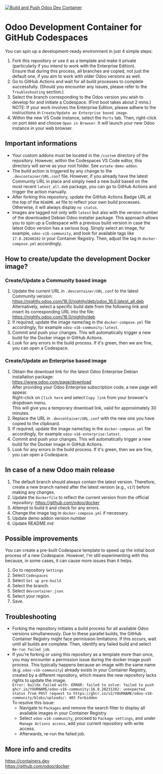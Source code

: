 [![Build and Push Odoo Dev Container](https://github.com/m3r3nix/odoo-dev-container/actions/workflows/docker-publish.yml/badge.svg?branch=v16)](https://github.com/m3r3nix/odoo-dev-container/actions/workflows/docker-publish.yml)

# Odoo Development Container for GitHub Codespaces

You can spin up a development-ready environment in just 4 simple steps:
1. Fork this repository or use it as a template and make it private (particularly if you intend to work with the Enterprise Edition).  
   Ensure that during this process, all branches are copied, not just the default one, if you aim to work with older Odoo versions as well.
2. Go to GitHub Actions and wait for all build processes to complete successfully. (Should you encounter any issues, please refer to the `Troubleshooting` section.)
3. Select the branch corresponding to the Odoo version you wish to develop for and initiate a Codespace. (First boot takes about 2 mins.)  
    NOTE: If your work involves the Enterprise Edition, please adhere to the instructions in `Create/Update an Enterprise based image`.
4. Within the new VS Code instance, select the `Ports` tab. Then, right-click on port `8069` and choose `Open in Browser`. It will launch your new Odoo instance in your web browser.

## Important informations

- Your custom addons must be located in the `/custom` directory of the repository. However, within the Codespaces VS Code editor, this directory will serve as your root folder. See `estate-demo-addon`.
- The build action is triggered by any change to the `.devcontainer/URL.conf` file. However, if you already have the latest Community URL in place and simply need a new build based on the most recent `latest_all.deb` package, you can go to GitHub Actions and trigger the action manually.
- After forking this repository, update the GitHub Actions Badge URL at the top of the `README.md` file to reflect your own build processes. Otherwise, it will always display `no status`.
- Images are tagged not only with `latest` but also with the version number of the downloaded Debian Odoo installer package. This approach allows you to spin up a Codespace with a previous build version in case the latest Odoo version has a serious bug. Simply select an image, for example, `odoo-v16-community`, and look for available tags like `17.0.20240202` in your Container Registry. Then, adjust the tag in `docker-compose.yml` accordingly.

## How to create/update the development Docker image?

### Create/Update a Community based image

1. Update the current URL in `.devcontainer/URL.conf` to the latest Community version:  
    <https://nightly.odoo.com/16.0/nightly/deb/odoo_16.0.latest_all.deb>  
    Alternatively, select a specific build date from the following link and insert its corresponding URL into the file:  
    <https://nightly.odoo.com/16.0/nightly/deb>
2. If required, update the image name/tag in the `docker-compose.yml` file accordingly, for example `odoo-v16-community:latest`.
3. Commit and push your changes. This will automatically trigger a new build for the Docker image in GitHub Actions.
4. Look for any errors in the build process. If it's green, then we are fine, you can open a Codespace.

### Create/Update an Enterprise based image

1. Obtain the download link for the latest Odoo Enterprise Debian installation package:  
    <https://www.odoo.com/page/download>  
    After providing your Odoo Enterprise subscription code, a new page will appear.  
    Right-click on `Click here` and select `Copy link` from your browser's dropdown menu.  
    This will give you a temporary download link, valid for approximately 30 minutes.   
2. Replace the URL in `.devcontainer/URL.conf` with the new one you have copied to the clipboard.
3. If required, update the image name/tag in the `docker-compose.yml` file accordingly, for example `odoo-v16-enterprise:latest`.
4. Commit and push your changes. This will automatically trigger a new build for the Docker image in GitHub Actions.
5. Look for any errors in the build process. If it's green, then we are fine, you can open a Codespace.

## In case of a new Odoo main release

1. The default branch should always contain the latest version. Therefore, create a new branch named after the latest version (e.g., `v17`) before making any changes.
2. Update the `Dockerfile` to reflect the current version from the official repository: <https://github.com/odoo/docker>
3. Attempt to build it and check for any errors.
4. Change the image tag in `docker-compose.yml` if necessary.
5. Update demo addon version number
6. Update README.md

## Possible improvements

You can create a pre-built Codespace template to speed up the initial boot process of a new Codespace. However, I'm still experimenting with this because, in some cases, it can cause more issues than it helps.

1. Go to repository `Settings`
2. Select `Codespaces`
3. Select `Set up pre-build`.
4. Select the branch.
5. Select `devcontainer.json`.
6. Select your region.
7. Save.

## Troubleshooting

- Forking the repository initiates a build process for all available Odoo versions simultaneously. Due to these parallel builds, the GitHub Container Registry might face permission limitations. If this occurs, wait until all builds are complete. Then, identify any failed build and select `Re-run failed job`.
- If you're forking or using this repository as a template more than once, you may encounter a permission issue during the docker image push process. This typically happens because an image with the same name (e.g. `odoo-v16-community`) already exists in your Container Registry, created by a different repository, which means the new repository lacks rights to update the image.  
  `Error: buildx failed with: ERROR: failed to solve: failed to push ghcr.io/YOURNAME/odoo-v16-community:16.0.20231202: unexpected status from POST request to https://ghcr.io/v2/YOURNAME/odoo-v16-community/blobs/uploads/: 403 Forbidden`  
  To resolve this issue:
  - Navigate to `Packages` and remove the search filter to display all available images in your Container Registry.
  - Select `odoo-v16-community`, proceed to `Package settings`, and under `Manage Actions access`, add your current repository with write access.
  - Afterwards, re-run the failed job.

## More info and credits

<https://containers.dev>  
<https://github.com/odoo/docker>
